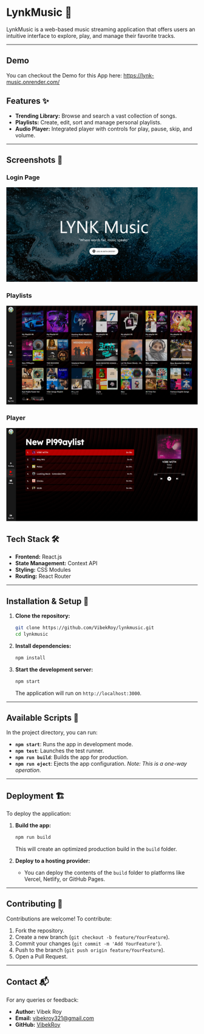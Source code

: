
# LynkMusic 🎵

LynkMusic is a web-based music streaming application that offers users an intuitive interface to explore, play, and manage their favorite tracks.

---
## Demo

You can checkout the Demo for this App here: https://lynk-music.onrender.com/

## Features ✨

- **Trending Library:** Browse and search a vast collection of songs.
- **Playlists:** Create, edit, sort and manage personal playlists.
- **Audio Player:** Integrated player with controls for play, pause, skip, and volume.

---

## Screenshots 🌟

### Login Page
![Home Page](./Screenshots/Login.png)

### Playlists
![Login](./Screenshots/Profile.png)

### Player
![Slot Booking Page](./Screenshots/Player.png)

## Tech Stack 🛠️

- **Frontend:** React.js
- **State Management:** Context API
- **Styling:** CSS Modules
- **Routing:** React Router

---

## Installation & Setup 🚀

1. **Clone the repository:**
   ```bash
   git clone https://github.com/VibekRoy/lynkmusic.git
   cd lynkmusic
   ```

2. **Install dependencies:**
   ```bash
   npm install
   ```

3. **Start the development server:**
   ```bash
   npm start
   ```
   The application will run on `http://localhost:3000`.

---

## Available Scripts 📜

In the project directory, you can run:

- **`npm start`**: Runs the app in development mode.
- **`npm test`**: Launches the test runner.
- **`npm run build`**: Builds the app for production.
- **`npm run eject`**: Ejects the app configuration. *Note: This is a one-way operation.*

---

## Deployment 🏗️

To deploy the application:

1. **Build the app:**
   ```bash
   npm run build
   ```
   This will create an optimized production build in the `build` folder.

2. **Deploy to a hosting provider:**
   - You can deploy the contents of the `build` folder to platforms like Vercel, Netlify, or GitHub Pages.

---

## Contributing 🤝

Contributions are welcome! To contribute:

1. Fork the repository.
2. Create a new branch (`git checkout -b feature/YourFeature`).
3. Commit your changes (`git commit -m 'Add YourFeature'`).
4. Push to the branch (`git push origin feature/YourFeature`).
5. Open a Pull Request.

---

## Contact 📬

For any queries or feedback:

- **Author:** Vibek Roy
- **Email:** vibekroy321@gmail.com
- **GitHub:** [VibekRoy](https://github.com/VibekRoy)
